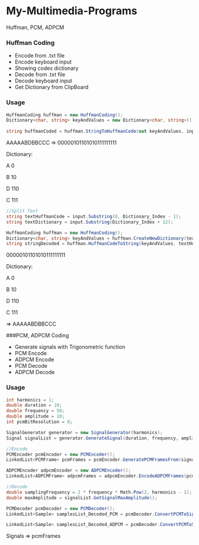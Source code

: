 # My-Multimedia-Programs
 Huffman, PCM, ADPCM
### Huffman Coding
- Encode from .txt file
- Encode keyboard input
- Showing codes dictionary
- Decode from .txt file
- Decode keyboard input
- Get Dictionary from ClipBoard
### Usage

``` C#
HuffmanCoding huffman = new HuffmanCoding();
Dictionary<char, string> keyAndValues = new Dictionary<char, string>();
    
string huffmanCoded = huffman.StringToHuffmanCode(out keyAndValues, input);
```
AAAAABDBBCCC => 00000101101010111111111

Dictionary:

A 0

B 10

D 110

C 111

```C#
//Split Text
string textHuffmanCode = input.Substring(0, Dictionary_Index - 1);
string textDictionary = input.Substring(Dictionary_Index + 12);

HuffmanCoding huffman = new HuffmanCoding();
Dictionary<char, string> keyAndValues = huffman.CreateNewDictionary(textDictionary);
string stringDecoded = huffman.HuffmanCodeToString(keyAndValues, textHuffmanCode);

```
00000101101010111111111

Dictionary:

A 0

B 10

D 110

C 111

=> AAAAABDBBCCC

###PCM, ADPCM Coding
- Generate signals with Trigonometric function
- PCM Encode
- ADPCM Encode
- PCM Decode
- ADPCM Decode

### Usage
``` C#
int harmonics = 1;
double duration = 10;
double frequency = 50;
double amplitude = 10;
int pcmBitResolution = 8;

SignalGenerator generator = new SignalGenerator(harmonics);
Signal signalList = generator.GenerateSignal(duration, frequency, amplitude);

//Encode
PCMEncoder pcmEncoder = new PCMEncoder();
LinkedList<PCMFrame> pcmFrames = pcmEncoder.GeneratePCMFramesFrom(signalList, bitResolution);

ADPCMEncoder adpcmEncoder = new ADPCMEncoder();
LinkedList<ADPCMFrame> adpcmFrames = adpcmEncoder.EncodeADPCMFrames(pcmFrames);

//Decode
double samplingFrequency = 2 * frequency * Math.Pow(2, harmonics - 1);
double maxAmplitude = signalList.GetSignalMaxAmplitude();

PCMDecoder pcmDecoder = new PCMDecoder();
LinkedList<Sample> samplesList_Decoded_PCM = pcmDecoder.ConvertPCMToSignal(pcmFrames, maxAmplitude, bitResolution, samplingFrequency);

LinkedList<Sample> samplesList_Decoded_ADPCM = pcmDecoder.ConvertPCMToSignal(pcmFrames, maxAmplitude, bitResolution, samplingFrequency);
```
Signals => pcmFrames
